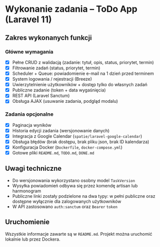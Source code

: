 # Wykonanie zadania – ToDo App (Laravel 11)

## Zakres wykonanych funkcji

### Główne wymagania

- [x] Pełne CRUD z walidacją (zadanie: tytuł, opis, status, priorytet, termin)
- [x] Filtrowanie zadań (status, priorytet, termin)
- [x] Scheduler + Queue: powiadomienie e-mail na 1 dzień przed terminem
- [x] System logowania / rejestracji (Breeze)
- [x] Uwierzytelnienie użytkowników + dostęp tylko do własnych zadań
- [x] Publiczne zadanie (token + data wygaśnięcia)
- [x] REST API (Laravel Sanctum)
- [x] Obsługa AJAX (usuwanie zadania, podgląd modalu)

### Zadania opcjonalne

- [x] Paginacja wyników
- [x] Historia edycji zadania (wersjonowanie danych)
- [x] Integracja z Google Calendar (`spatie/laravel-google-calendar`)
- [x] Obsługa błędów (brak dostępu, brak pliku json, brak ID kalendarza)
- [x] Konfiguracja Docker (`Dockerfile`, `docker-compose.yml`)
- [x] Gotowe pliki `README.md`, `TODO.md`, `DONE.md`

## Uwagi techniczne

- Do wersjonowania wykorzystano osobny model `TaskVersion` 
- Wysyłka powiadomień odbywa się przez komendę artisan lub harmonogram
- Publiczne linki zostały podzielone na dwa typy: w pełni publiczne oraz dostępne wyłącznie dla zalogowanych użytkowników
- W API zastosowano `auth:sanctum` oraz `Bearer` `token`

## Uruchomienie

Wszystkie informacje zawarte są w `README.md`. Projekt można uruchomić lokalnie lub przez Dockera.
